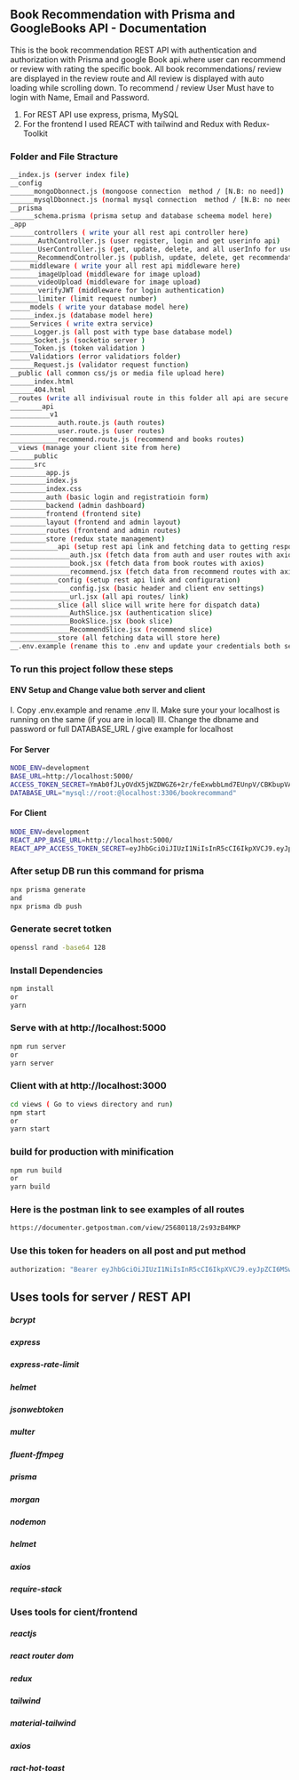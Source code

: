 ## Book Recommendation with Prisma and GoogleBooks API - Documentation

This is the book recommendation REST API with authentication and authorization with Prisma and google Book api.where user can recommend or review with rating the specific book.
All book recommendations/ review are displayed in the review route and All review is displayed with auto loading while scrolling down.
To recommend / review User Must have to login with Name, Email and Password.

1. For REST API use express, prisma, MySQL
2. For the frontend I used REACT with tailwind and Redux with Redux-Toolkit

### Folder and File Stracture

```bash
__index.js (server index file)
__config
______mongoDbonnect.js (mongoose connection  method / [N.B: no need])
______mysqlDbonnect.js (normal mysql connection  method / [N.B: no need])
__prisma
______schema.prisma (prisma setup and database scheema model here)
_app
______controllers ( write your all rest api controller here)
_______AuthController.js (user register, login and get userinfo api)
_______UserController.js (get, update, delete, and all userInfo for userControll)
_______RecommendController.js (publish, update, delete, get recommendation)
_____middleware ( write your all rest api middleware here)
_______imageUpload (middleware for image upload)
_______videoUpload (middleware for image upload)
_______verifyJWT (middleware for login authentication)
_______limiter (limit request number)
_____models ( write your database model here)
______index.js (database model here)
_____Services ( write extra service)
______Logger.js (all post with type base database model)
______Socket.js (socketio server )
______Token.js (token validation )
_____Validatiors (error validatiors folder)
______Request.js (validator request function)
__public (all common css/js or media file upload here)
______index.html
______404.html
__routes (write all indivisual route in this folder all api are secure with jsonwebtoken)
________api
__________v1
____________auth.route.js (auth routes)
____________user.route.js (user routes)
____________recommend.route.js (recommend and books routes)
__views (manage your client site from here)
______public
______src
_________app.js
_________index.js
_________index.css
_________auth (basic login and registratioin form)
_________backend (admin dashboard)
_________frontend (frontend site)
_________layout (frontend and admin layout)
_________routes (frontend and admin routes)
_________store (redux state management)
____________api (setup rest api link and fetching data to getting response)
_______________auth.jsx (fetch data from auth and user routes with axios)
_______________book.jsx (fetch data from book routes with axios)
_______________recommend.jsx (fetch data from recommend routes with axios)
____________config (setup rest api link and configuration)
_______________config.jsx (basic header and client env settings)
_______________url.jsx (all api routes/ link)
____________slice (all slice will write here for dispatch data)
_______________AuthSlice.jsx (authentication slice)
_______________BookSlice.jsx (book slice)
_______________RecommendSlice.jsx (recommend slice)
____________store (all fetching data will store here)
__.env.example (rename this to .env and update your credentials both server and client site)

```

### To run this project follow these steps

#### ENV Setup and Change value both server and client

I. Copy .env.example and rename .env
II. Make sure your your localhost is running on the same (if you are in local)
III. Change the dbname and password or full DATABASE_URL / give example for localhost

#### For Server

```bash
NODE_ENV=development
BASE_URL=http://localhost:5000/
ACCESS_TOKEN_SECRET=YmAb0fJLyOVdX5jWZDWGZ6+2r/feExwbbLmd7EUnpV/CBKbupVApVCw=
DATABASE_URL="mysql://root:@localhost:3306/bookrecommand"
```

#### For Client

```bash
NODE_ENV=development
REACT_APP_BASE_URL=http://localhost:5000/
REACT_APP_ACCESS_TOKEN_SECRET=eyJhbGciOiJIUzI1NiIsInR5cCI6IkpXVCJ9.eyJpZCI6MSwiZW1haWwiOiJ1c2VydHdvQHVzZXIuY29tIiwidHlwZSI6MCwiaWF0IjoxNjg3OTc0NDkzfQ.iS93X9oLsuPtghNbIdeWE30pC-ENMqif1smEUrivXJ4
```

### After setup DB run this command for prisma

```bash
npx prisma generate
and
npx prisma db push
```

### Generate secret totken

```bash
openssl rand -base64 128
```

### Install Dependencies

```bash
npm install
or
yarn
```

### Serve with at http://localhost:5000

```bash
npm run server
or
yarn server
```

### Client with at http://localhost:3000

```bash
cd views ( Go to views directory and run)
npm start
or
yarn start
```

### build for production with minification

```bash
npm run build
or
yarn build
```

### Here is the postman link to see examples of all routes

```bash
https://documenter.getpostman.com/view/25680118/2s93zB4MKP

```

### Use this token for headers on all post and put method

```bash
authorization: "Bearer eyJhbGciOiJIUzI1NiIsInR5cCI6IkpXVCJ9.eyJpZCI6MSwiZW1haWwiOiJ1c2VydHdvQHVzZXIuY29tIiwidHlwZSI6MCwiaWF0IjoxNjg3OTc0NDkzfQ.iS93X9oLsuPtghNbIdeWE30pC-ENMqif1smEUrivXJ4"
```

## Uses tools for server / REST API

##### bcrypt

##### express

##### express-rate-limit

##### helmet

##### jsonwebtoken

##### multer

##### fluent-ffmpeg

##### prisma

##### morgan

##### nodemon

##### helmet

##### axios

##### require-stack

### Uses tools for cient/frontend

##### reactjs

##### react router dom

##### redux

##### tailwind

##### material-tailwind

##### axios

##### ract-hot-toast
